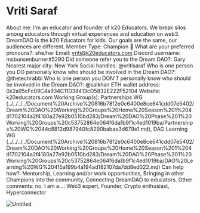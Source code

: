 # Vriti Saraf

About me: I'm an educator and founder of k20 Educators. We break silos among educators through virtual experiences and education on web3. DreamDAO is the k20 Educators for kids. Our goals are the same, our audiences are different.
Member Type: Champion 🙌
What are your preferred pronouns?: she/her
Email: vriti@k20educators.com
Discord username: msbunsenburner#5290
Did someone refer you to the Dream DAO?: Gary
Nearest major city: New York
Social handles: @vritisaraf
Who is one person you DO personally know who should be involved in the Dream DAO?: @thetechrabbi
Who is one person you DON'T personally know who should be involved in the Dream DAO?: @salkhan
ETH wallet address: 0x2a95cFc09C4a934C11D38413cD5832E222F52104
Website: k20educators.com
Working Group(s): Partnerships WG (../../../../Document%20Archive%20816b78f2e0c6400e8ce641cdd07e5402/Dream%20DAO%20Working%20Groups%20Home%20Season%201%204d1702104a2f4180a27e92b0510bd283/Dream%20DAO%20Phase%201%20Working%20Groups%20c53752864e064f6da1b9f1c4ed1019ba/Partnerships%20WG%2044c8812d987940fc8290babae3d679e1.md), DAO Learning WG (../../../../Document%20Archive%20816b78f2e0c6400e8ce641cdd07e5402/Dream%20DAO%20Working%20Groups%20Home%20Season%201%204d1702104a2f4180a27e92b0510bd283/Dream%20DAO%20Phase%201%20Working%20Groups%20c53752864e064f6da1b9f1c4ed1019ba/DAO%20Learning%20WG%20415a199b4a194ad182107da7dd8ed022.md)
Can help how?: Mentorship, Learning and/or work opportunities, Bringing in other Champions into the community, Connecting DreamDAO to educators.
Other comments: no.
I am a...: Web3 expert, Founder, Crypto enthusiast, Hyperconnector

![Untitled](../../Dream%20DAO%20Voting%20Member%20List%201790792012994a419257db8f8a7807ff/%5BS2%5D%20Dream%20DAO%20Founding%20Voting%20Member%20List%202c05a57dde504a87a8ced236cce0b149/Vriti%20Saraf%206ec6268b5b6841989056209ec21ebb88/Untitled.png)